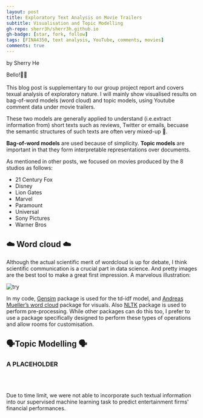 ```yaml
---
layout: post
title: Exploratory Text Analysis on Movie Trailers
subtitle: Visualisation and Topic Modelling
gh-repo: sherr3h/sherr3h.github.io
gh-badge: [star, fork, follow]
tags: [FINA4350, text analysis, YouTube, comments, movies]
comments: true
---
```

by Sherry He

Bello!👋🏽<br /><br />
This blog post is supplementary to our group project report and covers texual analysis of exploratory nature. I will mainly show visualised results on bag-of-word models (word cloud) and topic models, using Youtube comment data under movie trailers. 

These two models are generally applied to understand (i.e.extract information from) short texts such as reviews, Twitter or emails, becuase the semantic structures of such texts are often very mixed-up 🤯.

**Bag-of-word models** are used because of simplicity. **Topic models** are important in that they form interpretable representations over documents.

As mentioned in other posts, we focused on movies produced by the 8 studios as follows:
* 21 Century Fox
* Disney
* Lion Gates
* Marvel
* Paramount 
* Universal
* Sony Pictures
* Warner Bros

## ☁️ Word cloud ☁️ ## 
Although the actual scientific merit of wordcloud is up for debate, I think scientific communication is a crucial part in data science. And pretty images are the best tool to make a great first impression. A marvelous illustration:

![try](/img/DIS_Marvel_word_cloud.png.png)

In my code, [Gensim][gensim] package is used for the td-idf model, and [Andreas Mueller’s word cloud][wordcloud] package for visuals. Also [NLTK][nltk] package is used to perform pre-processing. While other packages can do this too, I prefer to use a package specifically designed to perform these types of operations and allow rooms for customisation. 

## 🗣️Topic Modelling 🗣️ ## 

### A PLACEHOLDER ### 
<br /><br />


Due to time limit, we were not able to incorporate such textual information into our supervised machine learning task to predict entertainment firms' financial performances.

[wordcloud]: http://amueller.github.io/word_cloud/
[gensim]: https://github.com/RaRe-Technologies/gensim
[nltk]: https://github.com/nltk/nltk
